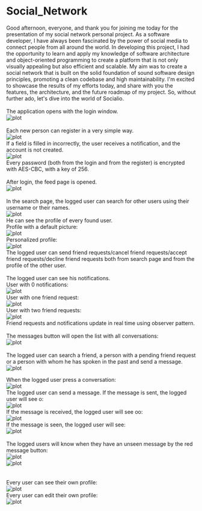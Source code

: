 # Social_Network

Good afternoon, everyone, and thank you for joining me today for the presentation of my social network personal project. As a software developer, I have always been fascinated by the power of social media to connect people from all around the world. In developing this project, I had the opportunity to learn and apply my knowledge of software architecture and object-oriented programming to create a platform that is not only visually appealing but also efficient and scalable. My aim was to create a social network that is built on the solid foundation of sound software design principles, promoting a clean codebase and high maintainability. I'm excited to showcase the results of my efforts today, and share with you the features, the architecture, and the future roadmap of my project. So, without further ado, let's dive into the world of Socialio.<br/>
<br/>
The application opens with the login window.<br/>
![plot](./screenshots/login_page.png)<br/>
<br/>
Each new person can register in a very simple way.<br/>
![plot](./screenshots/register_page.png)<br/>
If a field is filled in incorrectly, the user receives a notification, and the account is not created.<br/>
![plot](./screenshots/fields_incorrectly.png)<br/>
Every password (both from the login and from the register) is encrypted with AES-CBC, with a key of 256.<br/>
<br/>
After login, the feed page is opened.<br/>
![plot](./screenshots/feed_page.png)<br/>
<br/>
In the search page, the logged user can search for other users using their username or their names.<br/>
![plot](./screenshots/search_page.png)<br/>
He can see the profile of every found user. <br/>
Profile with a default picture:<br/>
![plot](./screenshots/giani_profile.png)<br/>
Personalized profile:<br/>
![plot](./screenshots/diana_profile.png)<br/>
The logged user can send friend requests/cancel friend requests/accept friend requests/decline friend requests both from search page and from the profile of the other user.<br/>
<br/>
The logged user can see his notifications.<br/>
User with 0 notifications:<br/>
![plot](./screenshots/0notifications.png)<br/>
User with one friend request:<br/>
![plot](./screenshots/1friend_request.png)<br/>
User with two friend requests:<br/>
![plot](./screenshots/2friend_requests.png)<br/>
Friend requests and notifications update in real time using observer pattern.<br/>
<br/>
The messages button will open the list with all conversations:<br/>
![plot](./screenshots/conversations.png)<br/>
<br/>
The logged user can search a friend, a person with a pending friend request or  a person with whom he has spoken in the past and send a message.<br/>
![plot](./screenshots/search_user_send_message.png)<br/>

When the logged user press a conversation:<br/>
![plot](./screenshots/conversation0.png)<br/>
The logged user can send a message. If the message is sent, the logged user will see o:<br/>
![plot](./screenshots/conversation1.png)<br/>
If the message is received, the logged user will see oo:<br/>
![plot](./screenshots/conversation2.png)<br/>
If the message is seen, the logged user will see:<br/>
![plot](./screenshots/conversation3.png)<br/>
<br/>
The logged users will know when they have an unseen message by the red message button:<br/>
![plot](./screenshots/conversations4.png)<br/>
![plot](./screenshots/conversations5.png)<br/>
<br/>
<br/>
Every user can see their own profile:<br/>
![plot](./screenshots/own_profile0.png)<br/>
Every user can edit their own profile:<br/>
![plot](./screenshots/own_profile1.png)<br/>
